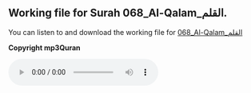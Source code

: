
## Working file for Surah 068_Al-Qalam_القلم.

You can listen to and download the working file for [068_Al-Qalam_القلم](https://server9.mp3quran.net/huthifi_qalon/068.mp3)

**Copyright mp3Quran**

<audio controls src="https://server9.mp3quran.net/huthifi_qalon/068.mp3"></audio>
